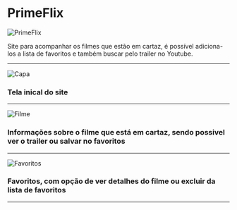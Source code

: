 # PrimeFlix

![PrimeFlix](https://user-images.githubusercontent.com/105875989/196570990-daa33d40-7f0c-48ac-b359-a080de626d95.gif)

Site para acompanhar os filmes que estão em cartaz, é possível adiciona-los a lista de favoritos e também buscar pelo trailer no Youtube.

<hr>

![Capa](https://user-images.githubusercontent.com/105875989/196137103-fb0930ba-6f31-48ca-8f11-ead2df7afd02.png)
### Tela inical do site
<hr>

![Filme](https://user-images.githubusercontent.com/105875989/196137774-60c8bc42-5b26-42af-a404-ea3d9aa4107a.png)
### Informações sobre o filme que está em cartaz, sendo possivel ver o trailer ou salvar no favoritos
<hr>

![Favoritos](https://user-images.githubusercontent.com/105875989/196137900-d799fbcd-2428-43d9-a14b-dd4320861c63.png)
### Favoritos, com opção de ver detalhes do filme ou excluir da lista de favoritos
<hr>
